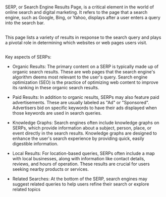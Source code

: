 #

SERP, or Search Engine Results Page, is a critical element in the world of online search and digital marketing.
It refers to the page that a search engine, such as Google, Bing, or Yahoo, displays after a user enters a query into the search bar.

##

This page lists a variety of results in response to the search query and plays a pivotal role in determining which websites or web pages users visit.

##

Key aspects of SERPs:

- Organic Results: The primary content on a SERP is typically made up of organic search results. These are web pages that the search engine's algorithm deems most relevant to the user's query. Search engine optimization (SEO) is the practice of optimizing web content to improve its ranking in these organic search results.

- Paid Results: In addition to organic results, SERPs may also feature paid advertisements. These are usually labeled as "Ad" or "Sponsored". Advertisers bid on specific keywords to have their ads displayed when those keywords are used in search queries.

- Knowledge Graphs: Search engines often include knowledge graphs on SERPs, which provide information about a subject, person, place, or event directly in the search results. Knowledge graphs are designed to enhance the user's search experience by providing quick, easily digestible information.

- Local Results: For location-based queries, SERPs often include a map with local businesses, along with information like contact details, reviews, and hours of operation. These results are crucial for users seeking nearby products or services.

- Related Searches: At the bottom of the SERP, search engines may suggest related queries to help users refine their search or explore related topics
